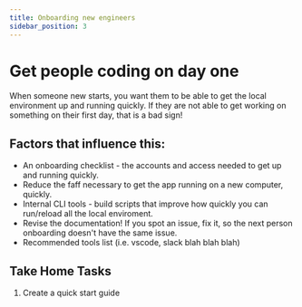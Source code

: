 ```yaml
---
title: Onboarding new engineers
sidebar_position: 3
---
```


# Get people coding on day one

When someone new starts, you want them to be able to get the local environment up and running quickly. If they are not able to get working on something on their first day, that is a bad sign!

## Factors that influence this:

- An onboarding checklist - the accounts and access needed to get up and running quickly.
- Reduce the faff necessary to get the app running on a new computer, quickly.
- Internal CLI tools - build scripts that improve how quickly you can run/reload all the local enviroment.
- Revise the documentation! If you spot an issue, fix it, so the next person onboarding doesn't have the same issue.
- Recommended tools list (i.e. vscode, slack blah blah blah)

## Take Home Tasks

1. Create a quick start guide
